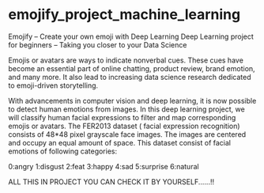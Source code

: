 # emojify_project_machine_learning
Emojify – Create your own emoji with Deep Learning
Deep Learning project for beginners – Taking you closer to your Data Science

Emojis or avatars are ways to indicate nonverbal cues. These cues have become an essential part of online chatting, product review, brand emotion, and many more. It also lead to increasing data science research dedicated to emoji-driven storytelling.

With advancements in computer vision and deep learning, it is now possible to detect human emotions from images. In this deep learning project, we will classify human facial expressions to filter and map corresponding emojis or avatars.
The FER2013 dataset ( facial expression recognition) consists of 48*48 pixel grayscale face images. The images are centered and occupy an equal amount of space. This dataset consist of facial emotions of following categories:

0:angry
1:disgust
2:feat
3:happy
4:sad
5:surprise
6:natural

ALL THIS IN PROJECT YOU CAN CHECK IT BY YOURSELF......!!
